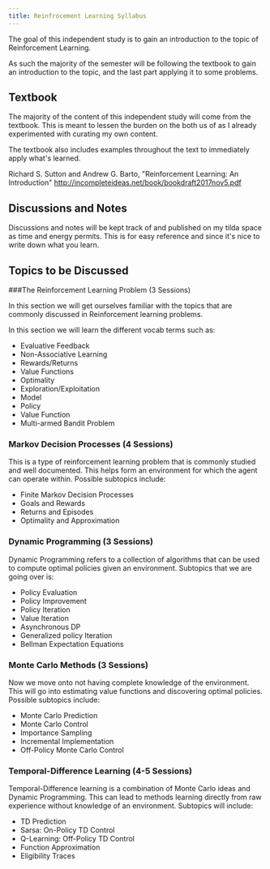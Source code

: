```yaml
---
title: Reinfrocement Learning Syllabus
---
```


The goal of this independent study is to gain an introduction to the topic of Reinforcement Learning. 

As such the majority of the semester will be following the textbook to gain an introduction to the topic, and the last part applying it to some problems.


## Textbook

The majority of the content of this independent study will come from the textbook. This is meant to lessen the burden on the both us of as I already experimented with curating my own content.

The textbook also includes examples throughout the text to immediately apply what's learned.

Richard S. Sutton and Andrew G. Barto, "Reinforcement Learning: An Introduction" http://incompleteideas.net/book/bookdraft2017nov5.pdf

## Discussions and Notes

Discussions and notes will be kept track of and published on my tilda space as time and energy permits. This is for easy reference and since it's nice to write down what you learn.

## Topics to be Discussed

###The Reinforcement Learning Problem (3 Sessions)

In this section we will get ourselves familiar with the topics that are commonly discussed in Reinforcement learning problems.

In this section we will learn the different vocab terms such as:

- Evaluative Feedback 
- Non-Associative Learning
- Rewards/Returns
- Value Functions
- Optimality
- Exploration/Exploitation
- Model
- Policy
- Value Function
- Multi-armed Bandit Problem

### Markov Decision Processes (4 Sessions)

This is a type of reinforcement learning problem that is commonly studied and well documented. This helps form an environment for which the agent can operate within. Possible subtopics include:

- Finite Markov Decision Processes
- Goals and Rewards
- Returns and Episodes
- Optimality and Approximation

### Dynamic Programming (3 Sessions)

Dynamic Programming refers to a collection of algorithms that can be used to compute optimal policies given an environment. Subtopics that we are going over is:

- Policy Evaluation
- Policy Improvement
- Policy Iteration
- Value Iteration
- Asynchronous DP
- Generalized policy Iteration 
- Bellman Expectation Equations

### Monte Carlo Methods (3 Sessions)

Now we move onto not having complete knowledge of the environment. This will go into estimating value functions and discovering optimal policies. Possible subtopics include:

- Monte Carlo Prediction
- Monte Carlo Control
- Importance Sampling
- Incremental Implementation
- Off-Policy Monte Carlo Control

### Temporal-Difference Learning (4-5 Sessions)

Temporal-Difference learning is a combination of Monte Carlo ideas and Dynamic Programming. This can lead to methods learning directly from raw experience without knowledge of an environment. Subtopics will include:

- TD Prediction
- Sarsa: On-Policy TD Control
- Q-Learning: Off-Policy TD Control
- Function Approximation
- Eligibility Traces
